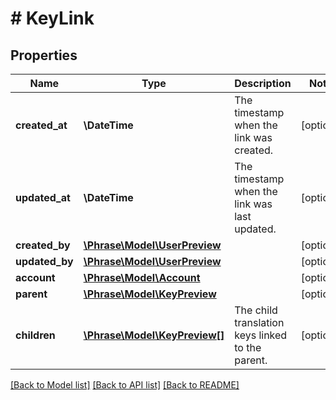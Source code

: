 # # KeyLink

## Properties

Name | Type | Description | Notes
------------ | ------------- | ------------- | -------------
**created_at** | **\DateTime** | The timestamp when the link was created. | [optional] 
**updated_at** | **\DateTime** | The timestamp when the link was last updated. | [optional] 
**created_by** | [**\Phrase\Model\UserPreview**](UserPreview.md) |  | [optional] 
**updated_by** | [**\Phrase\Model\UserPreview**](UserPreview.md) |  | [optional] 
**account** | [**\Phrase\Model\Account**](Account.md) |  | [optional] 
**parent** | [**\Phrase\Model\KeyPreview**](KeyPreview.md) |  | [optional] 
**children** | [**\Phrase\Model\KeyPreview[]**](KeyPreview.md) | The child translation keys linked to the parent. | [optional] 

[[Back to Model list]](../../README.md#documentation-for-models) [[Back to API list]](../../README.md#documentation-for-api-endpoints) [[Back to README]](../../README.md)


